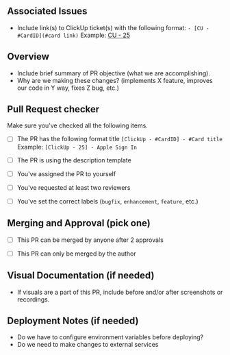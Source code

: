 ## Associated Issues
* Include link(s) to ClickUp ticket(s) with the following format: `- [CU - #CardID](#card link)` Example: [CU - 25](http://www.clickup.com)


## Overview
* Include brief summary of PR objective (what we are accomplishing).
* Why are we making these changes? (implements X feature, improves our code in Y way, fixes Z bug, etc.)


## Pull Request checker
Make sure you've checked all the following items.
- [ ] The PR has the following format title `[ClickUp - #CardID] - #Card title` Example: `[ClickUp - 25] - Apple Sign In`
- [ ] The PR is using the description template
- [ ] You've assigned the PR to yourself
- [ ] You've requested at least two reviewers
- [ ] You've set the correct labels (`bugfix`, `enhancement`, `feature`, etc.)


## Merging and Approval (pick one)
- [ ] This PR can be merged by anyone after 2 approvals
- [ ] This PR can only be merged by the author


## Visual Documentation (if needed)
* If visuals are a part of this PR, include before and/or after screenshots or recordings.


## Deployment Notes (if needed)
* Do we have to configure environment variables before deploying?
* Do we need to make changes to external services
